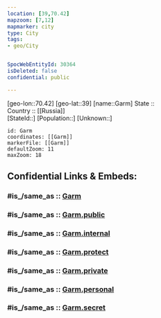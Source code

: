 ```yaml
---
location: [39,70.42] 
mapzoom: [7,12] 
mapmarker: city 
type: City
tags:
- geo/City


SpocWebEntityId: 30364
isDeleted: false
confidential: public

---
```

[geo-lon::70.42] 
[geo-lat::39] 
[name::Garm] 
State ::  
Country :: [[Russia]]  
[StateId::] 
[Population::] 
[Unknown::] 


```leaflet
id: Garm
coordinates: [[Garm]] 
markerFile: [[Garm]] 
defaultZoom: 11 
maxZoom: 18
```


## Confidential Links & Embeds: 

### #is_/same_as :: [Garm](/_Standards/Earth/Continent/Asia/Asia~Central/Tajikistan/Counties/Tadzhikistan_Territories/City/Garm.md) 

### #is_/same_as :: [Garm.public](/_public/Earth/Continent/Asia/Asia~Central/Tajikistan/Counties/Tadzhikistan_Territories/City/Garm.public.md) 

### #is_/same_as :: [Garm.internal](/_internal/Earth/Continent/Asia/Asia~Central/Tajikistan/Counties/Tadzhikistan_Territories/City/Garm.internal.md) 

### #is_/same_as :: [Garm.protect](/_protect/Earth/Continent/Asia/Asia~Central/Tajikistan/Counties/Tadzhikistan_Territories/City/Garm.protect.md) 

### #is_/same_as :: [Garm.private](/_private/Earth/Continent/Asia/Asia~Central/Tajikistan/Counties/Tadzhikistan_Territories/City/Garm.private.md) 

### #is_/same_as :: [Garm.personal](/_personal/Earth/Continent/Asia/Asia~Central/Tajikistan/Counties/Tadzhikistan_Territories/City/Garm.personal.md) 

### #is_/same_as :: [Garm.secret](/_secret/Earth/Continent/Asia/Asia~Central/Tajikistan/Counties/Tadzhikistan_Territories/City/Garm.secret.md)

